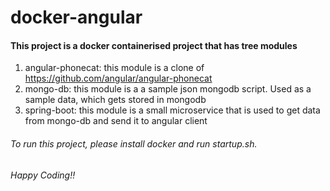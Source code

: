 # docker-angular

#### This project is a docker containerised project that has tree modules
  1. angular-phonecat: this module is a clone of https://github.com/angular/angular-phonecat
  2. mongo-db: this module is a a sample json mongodb script. Used as a sample data, which gets stored in mongodb
  3. spring-boot: this module is a small microservice that is used to get data from mongo-db and send it to angular client

###### To run this project, please install docker and run startup.sh.

###### Happy Coding!!
